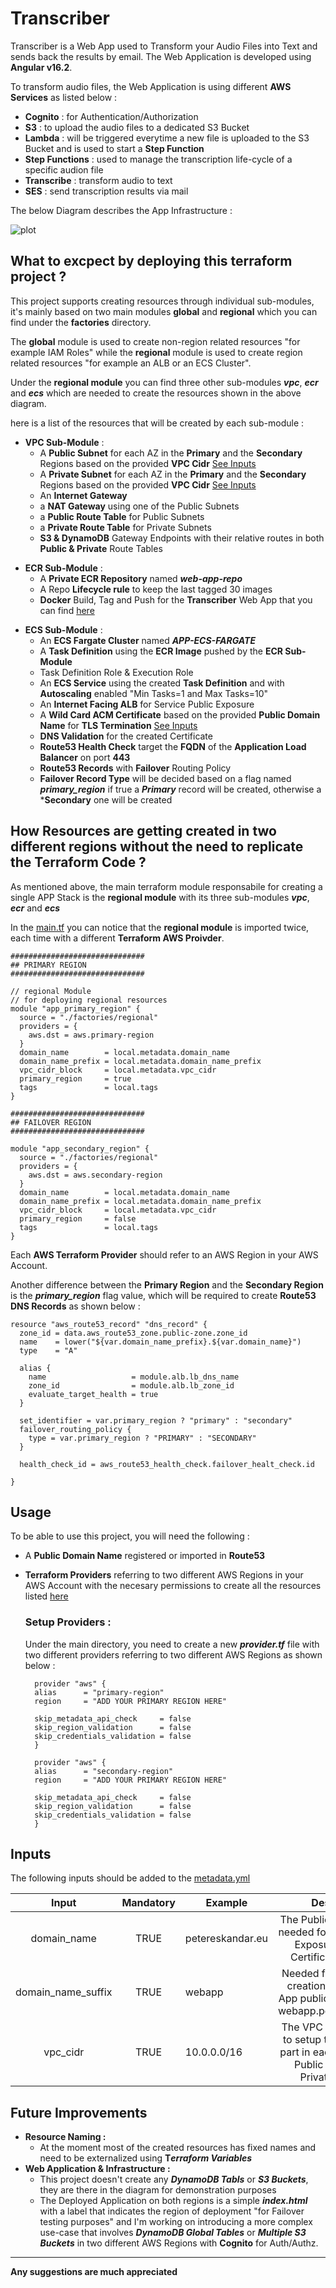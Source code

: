 # Transcriber

Transcriber is a Web App used to Transform your Audio Files into Text and sends back the results by email.
The Web Application is developed using **Angular v16.2**.

To transform audio files, the Web Application is using different **AWS Services** as listed below :
- **Cognito**        : for Authentication/Authorization
- **S3**             : to upload the audio files to a dedicated S3 Bucket
- **Lambda**         : will be triggered everytime a new file is uploaded to the S3 Bucket and is used to start a **Step Function**
- **Step Functions** : used to manage the transcription life-cycle of a specific audion file
- **Transcribe**     : transform audio to text
- **SES**            : send transcription results via mail  

The below Diagram describes the App Infrastructure :

![plot](./img/design-gif.gif)

## What to excpect by deploying this terraform project ?
This project supports creating resources through individual sub-modules, it's mainly based on two main modules **global** and **regional** which you can find under the **factories** directory.

The **global** module is used to create non-region related resources "for example IAM Roles" while the **regional** module is used to create region related resources "for example an ALB or an ECS Cluster".

Under the **regional module** you can find three other sub-modules ***vpc***, ***ecr*** and ***ecs*** which are needed to create the resources shown in the above diagram.

here is a list of the resources that will be created by each sub-module :

<!-- blank line -->
- **VPC Sub-Module** :
    - A **Public Subnet** for each AZ in the **Primary** and the **Secondary** Regions based on the provided **VPC Cidr** [See Inputs](#inputs)
    - A **Private Subnet** for each AZ in the **Primary** and the **Secondary** Regions based on the provided **VPC Cidr** [See Inputs](#inputs)
    - An **Internet Gateway**
    - a **NAT Gateway** using one of the Public Subnets
    - a **Public Route Table** for Public Subnets
    - a **Private Route Table** for Private Subnets
    - **S3 & DynamoDB** Gateway Endpoints with their relative routes in both **Public & Private** Route Tables
<!-- blank line -->    
- **ECR Sub-Module** :
    - A **Private ECR Repository** named ***web-app-repo***
    - A Repo **Lifecycle rule** to keep the last tagged 30 images
    - **Docker** Build, Tag and Push for the **Transcriber** Web App that you can find [here](webApp)
<!-- blank line -->    
- **ECS Sub-Module** :     
    - An **ECS Fargate Cluster** named ***APP-ECS-FARGATE***
    - A **Task Definition** using the **ECR Image** pushed by the **ECR Sub-Module**
    - Task Definition Role & Execution Role
    - An **ECS Service** using the created **Task Definition** and with **Autoscaling** enabled "Min Tasks=1 and Max Tasks=10"
    - An **Internet Facing ALB** for Service Public Exposure
    - A **Wild Card ACM Certificate** based on the provided **Public Domain Name** for **TLS Termination** [See Inputs](#inputs)
    - **DNS Validation** for the created Certificate
    - **Route53 Health Check** target the **FQDN** of the **Application Load Balancer** on port **443**
    - **Route53 Records** with **Failover** Routing Policy
    - **Failover Record Type** will be decided based on a flag named ***primary_region*** if true a ***Primary*** record will be created, otherwise a ***Secondary** one will be created

<!-- blank line -->
## How Resources are getting created in two different regions without the need to replicate the Terraform Code ?

As mentioned above, the main terraform module responsabile for creating a single APP Stack is the **regional module** with its three sub-modules ***vpc***, ***ecr*** and ***ecs***

In the [main.tf](main.tf) you can notice that the **regional module** is imported twice, each time with a different **Terraform AWS Proivder**.

```
##############################
## PRIMARY REGION
##############################

// regional Module
// for deploying regional resources
module "app_primary_region" {
  source = "./factories/regional"
  providers = {
    aws.dst = aws.primary-region
  }
  domain_name        = local.metadata.domain_name
  domain_name_prefix = local.metadata.domain_name_prefix
  vpc_cidr_block     = local.metadata.vpc_cidr
  primary_region     = true
  tags               = local.tags
}

##############################
## FAILOVER REGION
##############################

module "app_secondary_region" {
  source = "./factories/regional"
  providers = {
    aws.dst = aws.secondary-region
  }
  domain_name        = local.metadata.domain_name
  domain_name_prefix = local.metadata.domain_name_prefix
  vpc_cidr_block     = local.metadata.vpc_cidr
  primary_region     = false
  tags               = local.tags
}
```

Each **AWS Terraform Provider** should refer to an AWS Region in your AWS Account.

Another difference between the **Primary Region** and the **Secondary Region** is the ***primary_region*** flag value, which will be required to create **Route53 DNS Records** as shown below :

```
resource "aws_route53_record" "dns_record" {
  zone_id = data.aws_route53_zone.public-zone.zone_id
  name    = lower("${var.domain_name_prefix}.${var.domain_name}")
  type    = "A"

  alias {
    name                   = module.alb.lb_dns_name
    zone_id                = module.alb.lb_zone_id
    evaluate_target_health = true
  }

  set_identifier = var.primary_region ? "primary" : "secondary"
  failover_routing_policy {
    type = var.primary_region ? "PRIMARY" : "SECONDARY"
  }

  health_check_id = aws_route53_health_check.failover_healt_check.id

}
```

<!-- blank line -->
## Usage 

To be able to use this project, you will need the following : 
- A **Public Domain Name** registered or imported in **Route53**
- **Terraform Providers** referring to two different AWS Regions in your AWS Account with the necesary permissions to create all the resources listed [here](#what-to-excpect-by-applying-this-terraform-project) 

  ### Setup Providers :
    Under the main directory, you need to create a new ***provider.tf*** file with two different providers referring to two different AWS Regions as shown below : 
  ```
    provider "aws" {
    alias      = "primary-region"
    region     = "ADD YOUR PRIMARY REGION HERE"
    
    skip_metadata_api_check     = false
    skip_region_validation      = false
    skip_credentials_validation = false
    }

    provider "aws" {
    alias      = "secondary-region"
    region     = "ADD YOUR PRIMARY REGION HERE"

    skip_metadata_api_check     = false
    skip_region_validation      = false
    skip_credentials_validation = false
    }
  ``` 

<!-- blank line -->
## Inputs 

The following inputs should be added to the [metadata.yml](metadata.yml)

|      **Input**     	| **Mandatory** 	| **Example**      	|                                                 **Description**                                                	|
|:------------------:	|:-------------:	|------------------	|:--------------------------------------------------------------------------------------------------------------:	|
| domain_name        	| TRUE          	| petereskandar.eu 	| The Public Domain Name needed for the App Public Exposure and ACM Certificate Validation                       	|
| domain_name_suffix 	| TRUE          	| webapp           	| Needed for DNS records creation to expose the App publicly,for example : webapp.petereskandar.eu               	|
| vpc_cidr           	| TRUE          	| 10.0.0.0/16      	| The VPC Cidr is required to setup the Networking part in each region "VPC, Public Subnets and Private Subnets" 	|



<!-- blank line -->
## Future Improvements
- **Resource Naming :** 
    - At the moment most of the created resources has fixed names and need to be externalized using **T*erraform Variables***
- **Web Application & Infrastructure :** 
    - This project doesn't create any ***DynamoDB Tabls*** or ***S3 Buckets***, they are there in the diagram for demonstration purposes 
    - The Deployed Application on both regions is a simple ***index.html*** with a label that indicates the region of deployment "for Failover testing purposes" and I'm working on introducing a more complex use-case that involves ***DynamoDB Global Tables*** or ***Multiple S3 Buckets*** in two different AWS Regions with **Cognito** for Auth/Authz.



<!-- blank line --> 
****
**Any suggestions are much appreciated**
